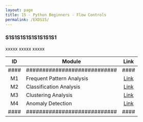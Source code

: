 ```yaml
---
layout: page
title: 15 - Python Beginners - Flow Controls
permalink: /EXDS15/
---
```


<h3>S1S1S1S1S1S1S1S1S1</h3>

xxxxx xxxxx xxxxx

| ID | Module                     |Link|
|:--:|----------------------------|:--:|
|####|############################|####|
| M1 | Frequent Pattern Analysis  |[Link](/03-MSDS-Courses/EXDS11/M1/)|
| M2 | Classification Analysis    |[Link](/03-MSDS-Courses/EXDS11/M2/)|
| M3 | Clustering Analysis        |[Link](/03-MSDS-Courses/EXDS11/M3/)|
| M4 | Anomaly Detection          |[Link](/03-MSDS-Courses/EXDS11/M4/)|
|####|############################|####|


